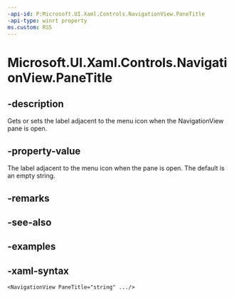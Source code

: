 ```yaml
---
-api-id: P:Microsoft.UI.Xaml.Controls.NavigationView.PaneTitle
-api-type: winrt property
ms.custom: RS5
---
```

<!-- Property syntax.
public string PaneTitle { get;  set; }
-->

# Microsoft.UI.Xaml.Controls.NavigationView.PaneTitle


## -description

Gets or sets the label adjacent to the menu icon when the NavigationView pane is open.


## -property-value

The label adjacent to the menu icon when the pane is open. The default is an empty string.


## -remarks


## -see-also


## -examples


## -xaml-syntax

```xaml
<NavigationView PaneTitle="string" .../>
```


